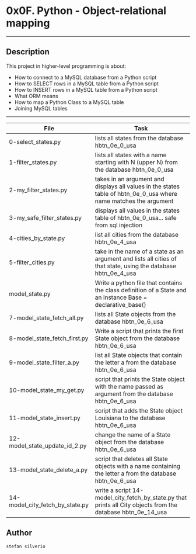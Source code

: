 # 0x0F. Python - Object-relational mapping
---
## Description

This project in higher-level programming is about:
* How to connect to a MySQL database from a Python script
* How to SELECT rows in a MySQL table from a Python script
* How to INSERT rows in a MySQL table from a Python script
* What ORM means
* How to map a Python Class to a MySQL table
* Joining MySQL tables

---
File|Task
---|---
0-select_states.py | lists all states from the database hbtn_0e_0_usa
1-filter_states.py | lists all states with a name starting with N (upper N) from the database hbtn_0e_0_usa
2-my_filter_states.py | takes in an argument and displays all values in the states table of hbtn_0e_0_usa where name matches the argument
3-my_safe_filter_states.py | displays all values in the states table of hbtn_0e_0_usa... safe from sql injection
4-cities_by_state.py | list all cities from the database hbtn_0e_4_usa
5-filter_cities.py | take in the name of a state as an argument and lists all cities of that state, using the database hbtn_0e_4_usa
model_state.py | Write a python file that contains the class definition of a State and an instance Base = declarative_base()
7-model_state_fetch_all.py | lists all State objects from the database hbtn_0e_6_usa
8-model_state_fetch_first.py | Write a script that prints the first State object from the database hbtn_0e_6_usa
9-model_state_filter_a.py | list all State objects that contain the letter a from the database hbtn_0e_6_usa
10-model_state_my_get.py | script that prints the State object with the name passed as argument from the database hbtn_0e_6_usa
11-model_state_insert.py | script that adds the State object Louisiana to the database hbtn_0e_6_usa
12-model_state_update_id_2.py | change the name of a State object from the database hbtn_0e_6_usa
13-model_state_delete_a.py | script that deletes all State objects with a name containing the letter a from the database hbtn_0e_6_usa
14-model_city_fetch_by_state.py | write a script 14-model_city_fetch_by_state.py that prints all City objects from the database hbtn_0e_14_usa

## Author
`stefan silverio`